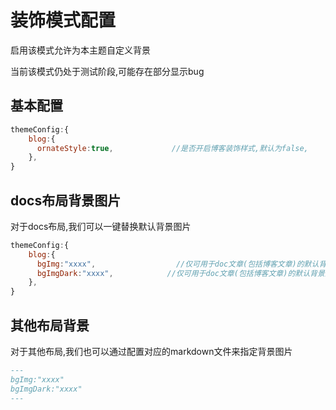 # 装饰模式配置

启用该模式允许为本主题自定义背景

当前该模式仍处于测试阶段,可能存在部分显示bug


## 基本配置
```js
themeConfig:{
    blog:{
      ornateStyle:true,             //是否开启博客装饰样式,默认为false,
    },
}
```

## docs布局背景图片

对于docs布局,我们可以一键替换默认背景图片

```js
themeConfig:{
    blog:{
      bgImg:"xxxx",                  //仅可用于doc文章(包括博客文章)的默认背景图片,可选,当博客装饰样式开启才生效
      bgImgDark:"xxxx",            //仅可用于doc文章(包括博客文章)的默认背景图片(暗黑模式),可选,当博客装饰样式开启才生效
    },
}
```

## 其他布局背景

对于其他布局,我们也可以通过配置对应的markdown文件来指定背景图片

```md
---
bgImg:"xxxx" 
bgImgDark:"xxxx"
---
```


